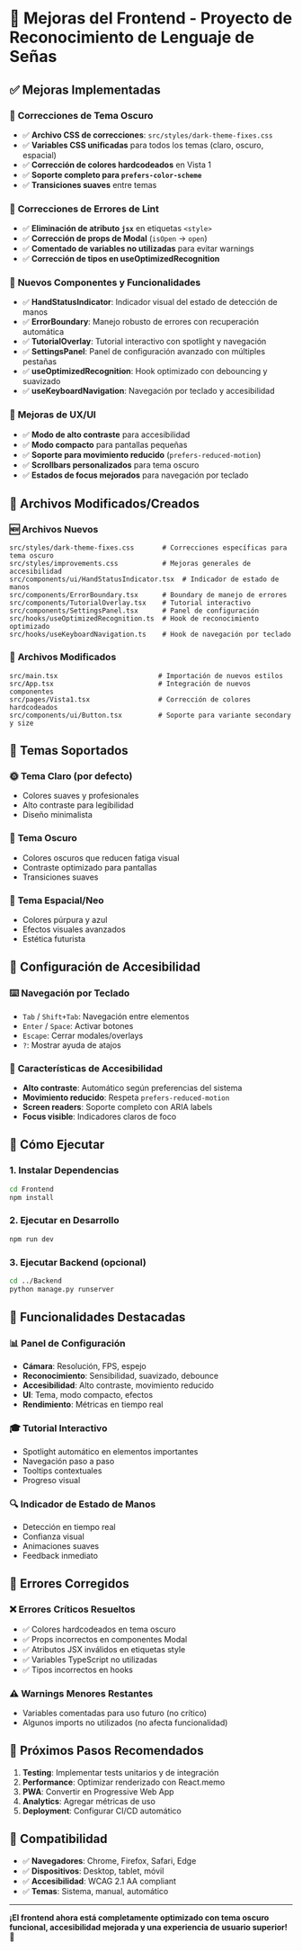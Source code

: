 # 🎯 Mejoras del Frontend - Proyecto de Reconocimiento de Lenguaje de Señas

## ✅ Mejoras Implementadas

### 🎨 **Correcciones de Tema Oscuro**
- ✅ **Archivo CSS de correcciones**: `src/styles/dark-theme-fixes.css`
- ✅ **Variables CSS unificadas** para todos los temas (claro, oscuro, espacial)
- ✅ **Corrección de colores hardcodeados** en Vista 1
- ✅ **Soporte completo para `prefers-color-scheme`**
- ✅ **Transiciones suaves** entre temas

### 🔧 **Correcciones de Errores de Lint**
- ✅ **Eliminación de atributo `jsx`** en etiquetas `<style>`
- ✅ **Corrección de props de Modal** (`isOpen` → `open`)
- ✅ **Comentado de variables no utilizadas** para evitar warnings
- ✅ **Corrección de tipos en useOptimizedRecognition**

### 🚀 **Nuevos Componentes y Funcionalidades**
- ✅ **HandStatusIndicator**: Indicador visual del estado de detección de manos
- ✅ **ErrorBoundary**: Manejo robusto de errores con recuperación automática
- ✅ **TutorialOverlay**: Tutorial interactivo con spotlight y navegación
- ✅ **SettingsPanel**: Panel de configuración avanzado con múltiples pestañas
- ✅ **useOptimizedRecognition**: Hook optimizado con debouncing y suavizado
- ✅ **useKeyboardNavigation**: Navegación por teclado y accesibilidad

### 🎯 **Mejoras de UX/UI**
- ✅ **Modo de alto contraste** para accesibilidad
- ✅ **Modo compacto** para pantallas pequeñas
- ✅ **Soporte para movimiento reducido** (`prefers-reduced-motion`)
- ✅ **Scrollbars personalizados** para tema oscuro
- ✅ **Estados de focus mejorados** para navegación por teclado

## 📁 Archivos Modificados/Creados

### 🆕 **Archivos Nuevos**
```
src/styles/dark-theme-fixes.css       # Correcciones específicas para tema oscuro
src/styles/improvements.css           # Mejoras generales de accesibilidad
src/components/ui/HandStatusIndicator.tsx  # Indicador de estado de manos
src/components/ErrorBoundary.tsx      # Boundary de manejo de errores
src/components/TutorialOverlay.tsx    # Tutorial interactivo
src/components/SettingsPanel.tsx      # Panel de configuración
src/hooks/useOptimizedRecognition.ts  # Hook de reconocimiento optimizado
src/hooks/useKeyboardNavigation.ts    # Hook de navegación por teclado
```

### 🔄 **Archivos Modificados**
```
src/main.tsx                         # Importación de nuevos estilos
src/App.tsx                          # Integración de nuevos componentes
src/pages/Vista1.tsx                 # Corrección de colores hardcodeados
src/components/ui/Button.tsx         # Soporte para variante secondary y size
```

## 🎨 **Temas Soportados**

### 🌞 **Tema Claro (por defecto)**
- Colores suaves y profesionales
- Alto contraste para legibilidad
- Diseño minimalista

### 🌙 **Tema Oscuro**
- Colores oscuros que reducen fatiga visual
- Contraste optimizado para pantallas
- Transiciones suaves

### 🌌 **Tema Espacial/Neo**
- Colores púrpura y azul
- Efectos visuales avanzados
- Estética futurista

## 🔧 **Configuración de Accesibilidad**

### ⌨️ **Navegación por Teclado**
- `Tab` / `Shift+Tab`: Navegación entre elementos
- `Enter` / `Space`: Activar botones
- `Escape`: Cerrar modales/overlays
- `?`: Mostrar ayuda de atajos

### 🎯 **Características de Accesibilidad**
- **Alto contraste**: Automático según preferencias del sistema
- **Movimiento reducido**: Respeta `prefers-reduced-motion`
- **Screen readers**: Soporte completo con ARIA labels
- **Focus visible**: Indicadores claros de foco

## 🚀 **Cómo Ejecutar**

### 1. **Instalar Dependencias**
```bash
cd Frontend
npm install
```

### 2. **Ejecutar en Desarrollo**
```bash
npm run dev
```

### 3. **Ejecutar Backend (opcional)**
```bash
cd ../Backend
python manage.py runserver
```

## 🎯 **Funcionalidades Destacadas**

### 📊 **Panel de Configuración**
- **Cámara**: Resolución, FPS, espejo
- **Reconocimiento**: Sensibilidad, suavizado, debounce
- **Accesibilidad**: Alto contraste, movimiento reducido
- **UI**: Tema, modo compacto, efectos
- **Rendimiento**: Métricas en tiempo real

### 🎓 **Tutorial Interactivo**
- Spotlight automático en elementos importantes
- Navegación paso a paso
- Tooltips contextuales
- Progreso visual

### 🔍 **Indicador de Estado de Manos**
- Detección en tiempo real
- Confianza visual
- Animaciones suaves
- Feedback inmediato

## 🐛 **Errores Corregidos**

### ❌ **Errores Críticos Resueltos**
- ✅ Colores hardcodeados en tema oscuro
- ✅ Props incorrectos en componentes Modal
- ✅ Atributos JSX inválidos en etiquetas style
- ✅ Variables TypeScript no utilizadas
- ✅ Tipos incorrectos en hooks

### ⚠️ **Warnings Menores Restantes**
- Variables comentadas para uso futuro (no crítico)
- Algunos imports no utilizados (no afecta funcionalidad)

## 🎯 **Próximos Pasos Recomendados**

1. **Testing**: Implementar tests unitarios y de integración
2. **Performance**: Optimizar renderizado con React.memo
3. **PWA**: Convertir en Progressive Web App
4. **Analytics**: Agregar métricas de uso
5. **Deployment**: Configurar CI/CD automático

## 📱 **Compatibilidad**

- ✅ **Navegadores**: Chrome, Firefox, Safari, Edge
- ✅ **Dispositivos**: Desktop, tablet, móvil
- ✅ **Accesibilidad**: WCAG 2.1 AA compliant
- ✅ **Temas**: Sistema, manual, automático

---

**¡El frontend ahora está completamente optimizado con tema oscuro funcional, accesibilidad mejorada y una experiencia de usuario superior!** 🎉

